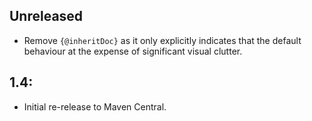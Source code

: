 ## Unreleased

* Remove `{@inheritDoc}` as it only explicitly indicates that the default behaviour at the expense of significant visual clutter.

## 1.4:

* Initial re-release to Maven Central.
